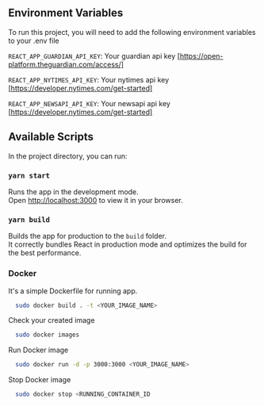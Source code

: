 ## Environment Variables

To run this project, you will need to add the following environment variables to your .env file

`REACT_APP_GUARDIAN_API_KEY`: Your guardian api key [https://open-platform.theguardian.com/access/]

`REACT_APP_NYTIMES_API_KEY`: Your nytimes api key [https://developer.nytimes.com/get-started]

`REACT_APP_NEWSAPI_API_KEY`: Your newsapi api key [https://developer.nytimes.com/get-started]

## Available Scripts

In the project directory, you can run:

### `yarn start`

Runs the app in the development mode.\
Open [http://localhost:3000](http://localhost:3000) to view it in your browser.

### `yarn build`

Builds the app for production to the `build` folder.\
It correctly bundles React in production mode and optimizes the build for the best performance.

### Docker

It's a simple Dockerfile for running app.

```bash
  sudo docker build . -t <YOUR_IMAGE_NAME>
```

Check your created image

```bash
  sudo docker images
```

Run Docker image

```bash
  sudo docker run -d -p 3000:3000 <YOUR_IMAGE_NAME>
```

Stop Docker image

```bash
  sudo docker stop <RUNNING_CONTAINER_ID
```